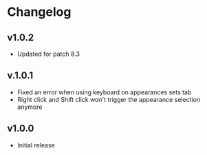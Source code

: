 # Changelog

## v1.0.2
- Updated for patch 8.3

## v.1.0.1
- Fixed an error when using keyboard on appearances sets tab
- Right click and Shift click won't trigger the appearance selection anymore

## v1.0.0
- Initial release

